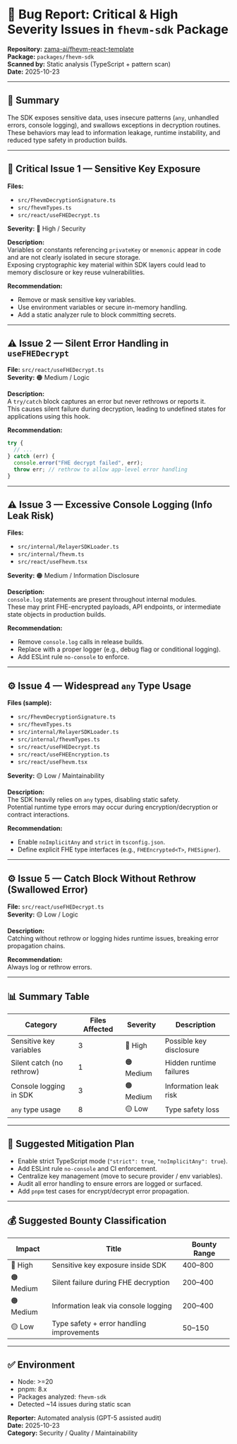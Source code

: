 
# 🧩 Bug Report: Critical & High Severity Issues in `fhevm-sdk` Package

**Repository:** [zama-ai/fhevm-react-template](https://github.com/zama-ai/fhevm-react-template)  
**Package:** `packages/fhevm-sdk`  
**Scanned by:** Static analysis (TypeScript + pattern scan)  
**Date:** 2025-10-23

---

## 🧠 Summary

The SDK exposes sensitive data, uses insecure patterns (`any`, unhandled errors, console logging), and swallows exceptions in decryption routines.  
These behaviors may lead to information leakage, runtime instability, and reduced type safety in production builds.

---

## 🚨 Critical Issue 1 — Sensitive Key Exposure

**Files:**

- `src/FhevmDecryptionSignature.ts`  
- `src/fhevmTypes.ts`  
- `src/react/useFHEDecrypt.ts`  

**Severity:** 🔴 High / Security  

**Description:**  
Variables or constants referencing `privateKey` or `mnemonic` appear in code and are not clearly isolated in secure storage.  
Exposing cryptographic key material within SDK layers could lead to memory disclosure or key reuse vulnerabilities.

**Recommendation:**

- Remove or mask sensitive key variables.  
- Use environment variables or secure in-memory handling.  
- Add a static analyzer rule to block committing secrets.

---

## ⚠️ Issue 2 — Silent Error Handling in `useFHEDecrypt`

**File:** `src/react/useFHEDecrypt.ts`  
**Severity:** 🟠 Medium / Logic  

**Description:**  
A `try/catch` block captures an error but never rethrows or reports it.  
This causes silent failure during decryption, leading to undefined states for applications using this hook.

**Recommendation:**
```ts
try {
  // ...
} catch (err) {
  console.error("FHE decrypt failed", err);
  throw err; // rethrow to allow app-level error handling
}
```

---

## ⚠️ Issue 3 — Excessive Console Logging (Info Leak Risk)

**Files:**

- `src/internal/RelayerSDKLoader.ts`  
- `src/internal/fhevm.ts`  
- `src/react/useFhevm.tsx`  

**Severity:** 🟠 Medium / Information Disclosure  

**Description:**  
`console.log` statements are present throughout internal modules.  
These may print FHE-encrypted payloads, API endpoints, or intermediate state objects in production builds.

**Recommendation:**

- Remove `console.log` calls in release builds.  
- Replace with a proper logger (e.g., debug flag or conditional logging).  
- Add ESLint rule `no-console` to enforce.

---

## ⚙️ Issue 4 — Widespread `any` Type Usage

**Files (sample):**

- `src/FhevmDecryptionSignature.ts`  
- `src/fhevmTypes.ts`  
- `src/internal/RelayerSDKLoader.ts`  
- `src/internal/fhevmTypes.ts`  
- `src/react/useFHEDecrypt.ts`  
- `src/react/useFHEEncryption.ts`  
- `src/react/useFhevm.tsx`  

**Severity:** 🟡 Low / Maintainability  

**Description:**  
The SDK heavily relies on `any` types, disabling static safety.  
Potential runtime type errors may occur during encryption/decryption or contract interactions.

**Recommendation:**

- Enable `noImplicitAny` and `strict` in `tsconfig.json`.  
- Define explicit FHE type interfaces (e.g., `FHEEncrypted<T>`, `FHESigner`).

---

## ⚙️ Issue 5 — Catch Block Without Rethrow (Swallowed Error)

**File:** `src/react/useFHEDecrypt.ts`  
**Severity:** 🟡 Low / Logic  

**Description:**  
Catching without rethrow or logging hides runtime issues, breaking error propagation chains.

**Recommendation:**  
Always log or rethrow errors.

---

## 📊 Summary Table

| Category                     | Files Affected | Severity | Description                     |
|-------------------------------|----------------|----------|---------------------------------|
| Sensitive key variables       | 3              | 🔴 High  | Possible key disclosure         |
| Silent catch (no rethrow)     | 1              | 🟠 Medium| Hidden runtime failures         |
| Console logging in SDK        | 3              | 🟠 Medium| Information leak risk           |
| `any` type usage              | 8              | 🟡 Low   | Type safety loss                |

---

## 🧾 Suggested Mitigation Plan

- Enable strict TypeScript mode (`"strict": true`, `"noImplicitAny": true`).  
- Add ESLint rule `no-console` and CI enforcement.  
- Centralize key management (move to secure provider / env variables).  
- Audit all error handling to ensure errors are logged or surfaced.  
- Add `pnpm` test cases for encrypt/decrypt error propagation.

---

## 💰 Suggested Bounty Classification

| Impact   | Title                                   | Bounty Range |
|----------|-----------------------------------------|--------------|
| 🔴 High  | Sensitive key exposure inside SDK       | $400–$800    |
| 🟠 Medium| Silent failure during FHE decryption    | $200–$400    |
| 🟠 Medium| Information leak via console logging    | $200–$400    |
| 🟡 Low   | Type safety + error handling improvements | $50–$150     |

---

## ✅ Environment

- Node: >=20  
- pnpm: 8.x  
- Packages analyzed: `fhevm-sdk`  
- Detected ~14 issues during static scan  

**Reporter:** Automated analysis (GPT-5 assisted audit)  
**Date:** 2025-10-23  
**Category:** Security / Quality / Maintainability
